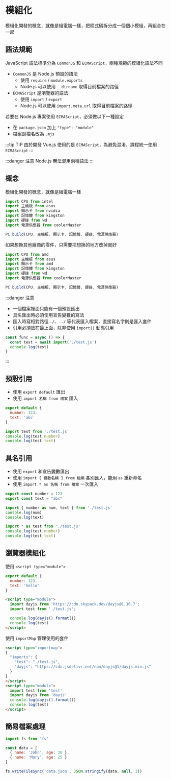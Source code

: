 # 模組化

模組化開發的概念，就像是組電腦一樣，把程式碼拆分成一個個小模組，再組合在一起

## 語法規範
JavaScript 語法標準分為 `CommonJS` 和 `ECMAScript`，兩種規範的模組化語法不同  
- `CommonJS` 是 Node.js 預設的語法
  - 使用 `require` / `module.exports`  
  - Node.js 可以使用 `__dirname` 取得目前檔案的路徑
- `ECMAScript` 是瀏覽器的語法
  - 使用 `import` / `export`  
  - Node.js 可以使用 `import.meta.url` 取得目前檔案的路徑

若要在 Node.js 專案使用 `ECMAScript`，必須做以下一種設定
- 在 `package.json` 加上 `"type": "module"`
- 檔案副檔名改為 `.mjs`

:::tip TIP
由於開發 Vue.js 使用的是 `ECMAScript`，為避免混淆，課程統一使用 `ECMAScript`
:::

:::danger 注意
Node.js 無法混用兩種語法
:::

## 概念
模組化開發的概念，就像是組電腦一樣
```js
import CPU from intel
import 主機板 from asus
import 顯示卡 from nvidia
import 記憶體 from kingston
import 硬碟 from wd
import 電源供應器 from coolerMaster

PC.build(CPU, 主機板, 顯示卡, 記憶體, 硬碟, 電源供應器)
```

如果想換其他廠商的零件，只需要把想換的地方改掉就好
```js {1,3}
import CPU from amd
import 主機板 from asus
import 顯示卡 from amd
import 記憶體 from kingston
import 硬碟 from wd
import 電源供應器 from coolerMaster

PC.build(CPU, 主機板, 顯示卡, 記憶體, 硬碟, 電源供應器)
```

:::danger 注意
- 一個檔案裡面只能有一個預設匯出  
- 具名匯出時必須使用宣告變數的寫法
- 匯入時寫相對路徑 `./`、`../` 等代表匯入檔案，直接寫名字則是匯入套件
- 引用必須放在最上面，除非使用 `import()` 動態引用
```js {2}
const func = async () => {
  const test = await import('./test.js')
  console.log(test)
}
```
:::

## 預設引用
- 使用 `export default` 匯出
- 使用 `import 名稱 from 檔案` 匯入
```js
export default {
  number: 123,
  text: 'abc'
}
```

```js
import test from './test.js'
console.log(test.number)
console.log(test.text)
```

## 具名引用
- 使用 `export` 和宣告變數匯出
- 使用 `import { 變數名稱 } from 檔案` 各別匯入，能用 `as` 重新命名
- 使用 `import * as 名稱 from 檔案` 一次匯入
```js
export const number = 123
export const text = "abc"
```
```js
import { number as num, text } from './test.js'
console.log(num)
console.log(text)

import * as test from './test.js'
console.log(test.number)
console.log(test.text)
```

## 瀏覽器模組化
使用 `<script type="module">`
```js
export default {
  number: 123,
  text: 'hello'
}
```
```html
<script type="module">
  import dayjs from 'https://cdn.skypack.dev/dayjs@1.10.7';
  import test from './test.js';

  console.log(dayjs().format())
  console.log(test)
</script>
```

使用 `importMap` 管理使用的套件
```html
<script type="importmap">
{
  "imports": {
    "test": "./test.js",
    "dayjs": "https://cdn.jsdelivr.net/npm/dayjs@1/dayjs.min.js"
  }
}
</script>
<script type="module">
  import test from 'test'
  import dayjs from 'dayjs'
  console.log(dayjs().format())
  console.log(test)
</script>
```

## 簡易檔案處理
```js
import fs from 'fs'

const data = [
  { name: 'John', age: 30 },
  { name: 'Mary', age: 25 }
]

fs.writeFileSync('data.json', JSON.stringify(data, null, 2))
```
